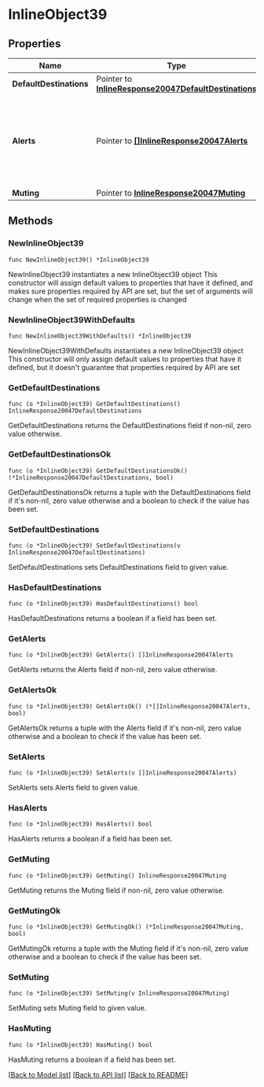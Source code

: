 # InlineObject39

## Properties

Name | Type | Description | Notes
------------ | ------------- | ------------- | -------------
**DefaultDestinations** | Pointer to [**InlineResponse20047DefaultDestinations**](InlineResponse20047DefaultDestinations.md) |  | [optional] 
**Alerts** | Pointer to [**[]InlineResponse20047Alerts**](InlineResponse20047Alerts.md) | Alert-specific configuration for each type. Only alerts that pertain to the network can be updated. | [optional] 
**Muting** | Pointer to [**InlineResponse20047Muting**](InlineResponse20047Muting.md) |  | [optional] 

## Methods

### NewInlineObject39

`func NewInlineObject39() *InlineObject39`

NewInlineObject39 instantiates a new InlineObject39 object
This constructor will assign default values to properties that have it defined,
and makes sure properties required by API are set, but the set of arguments
will change when the set of required properties is changed

### NewInlineObject39WithDefaults

`func NewInlineObject39WithDefaults() *InlineObject39`

NewInlineObject39WithDefaults instantiates a new InlineObject39 object
This constructor will only assign default values to properties that have it defined,
but it doesn't guarantee that properties required by API are set

### GetDefaultDestinations

`func (o *InlineObject39) GetDefaultDestinations() InlineResponse20047DefaultDestinations`

GetDefaultDestinations returns the DefaultDestinations field if non-nil, zero value otherwise.

### GetDefaultDestinationsOk

`func (o *InlineObject39) GetDefaultDestinationsOk() (*InlineResponse20047DefaultDestinations, bool)`

GetDefaultDestinationsOk returns a tuple with the DefaultDestinations field if it's non-nil, zero value otherwise
and a boolean to check if the value has been set.

### SetDefaultDestinations

`func (o *InlineObject39) SetDefaultDestinations(v InlineResponse20047DefaultDestinations)`

SetDefaultDestinations sets DefaultDestinations field to given value.

### HasDefaultDestinations

`func (o *InlineObject39) HasDefaultDestinations() bool`

HasDefaultDestinations returns a boolean if a field has been set.

### GetAlerts

`func (o *InlineObject39) GetAlerts() []InlineResponse20047Alerts`

GetAlerts returns the Alerts field if non-nil, zero value otherwise.

### GetAlertsOk

`func (o *InlineObject39) GetAlertsOk() (*[]InlineResponse20047Alerts, bool)`

GetAlertsOk returns a tuple with the Alerts field if it's non-nil, zero value otherwise
and a boolean to check if the value has been set.

### SetAlerts

`func (o *InlineObject39) SetAlerts(v []InlineResponse20047Alerts)`

SetAlerts sets Alerts field to given value.

### HasAlerts

`func (o *InlineObject39) HasAlerts() bool`

HasAlerts returns a boolean if a field has been set.

### GetMuting

`func (o *InlineObject39) GetMuting() InlineResponse20047Muting`

GetMuting returns the Muting field if non-nil, zero value otherwise.

### GetMutingOk

`func (o *InlineObject39) GetMutingOk() (*InlineResponse20047Muting, bool)`

GetMutingOk returns a tuple with the Muting field if it's non-nil, zero value otherwise
and a boolean to check if the value has been set.

### SetMuting

`func (o *InlineObject39) SetMuting(v InlineResponse20047Muting)`

SetMuting sets Muting field to given value.

### HasMuting

`func (o *InlineObject39) HasMuting() bool`

HasMuting returns a boolean if a field has been set.


[[Back to Model list]](../README.md#documentation-for-models) [[Back to API list]](../README.md#documentation-for-api-endpoints) [[Back to README]](../README.md)


